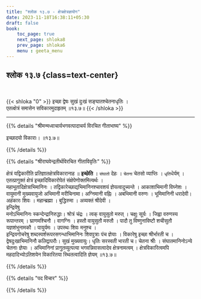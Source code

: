 ```yaml
---
title: "श्लोक १३.७ - क्षेत्रक्षेत्रज्ञयोग"
date: 2023-11-18T16:38:11+05:30
draft: false
book:
    toc_page: true
    next_page: shloka8
    prev_page: shloka6
    menu : geeta_menu
---
```




## श्लोक १३.७ {class=text-center}

<br/>

{{< shloka  "0"  >}}
इच्छा द्वेषः सुखं दुःखं सङ्घातश्चेतनाधृतिः ।  
एतत्क्षेत्रं समासेन सविकारमुदाहृतम् ॥१३.७॥
{{< /shloka >}}

---


{{% details "श्रीमन्मध्वाचार्यभगवत्पादाचर्य विरचित  गीताभाष्य" %}}

इच्छादयो विकाराः। ॥१३.७॥

{{% /details %}}



{{% details "श्रीराघवेन्द्रतीर्थविरचित गीताविवृतिः" %}}

क्षेत्रं यद्विकारीति प्रतिज्ञातक्षेत्रविकारानाह ॥ **इच्छेति** । 
`संघातो` देहः ।
`चेतना` चेतसो व्याप्तिः । `धृति`धेर्यम्‌ । 
एतत्प्रागुक्तं क्षेत्रं इच्छादिविकारोपेतं
संक्षेपेणोक्तमित्यर्थः ।   
महाभूतादिक्षेत्राभिमानिनः । 
तद्विकारेच्छाद्यभिमानिनश्चावशयं ज्ञेयत्वादुच्यन्ते । 
आकाशाभिमानी विघ्नेशः । वायुमानी मुख्यवायुजो 
अभिमानी मरीचिनामा। अग्निमानी वह्निः । अबभिमानी वरुणः । भूमिमानिनी
धरादेवी। अहंकारः शिवः । महान्ब्रह्मा । बुद्धिरुमा । 
अव्यक्तं श्रीदेवी ।   
इन्द्रियेषु  
मनोऽभिमानिनः स्कन्देन्द्रानिरुद्धाः। 
श्रोत्रं चंद्रः । त्वक्‌ वायुसुतो मरुत्‌ । 
चक्षुः सूर्यः । जिह्वा वरुणस्य रूपान्तरम्‌ । 
घ्राणमश्चिनौ । वागग्निः । हस्तौ वायुसुतौ
मरुतौ । पादौ तु विष्णुनाविष्टौ शचीसुतौ यज्ञशंभुनामकौ । 
पायुर्यमः । 
उपस्थः शिवः मनुश्च ।   
इन्द्रियगोचरेषु शब्दस्पर्शरूपरसगन्धाभिमानिनः शिवपुत्राः पंच
ज्ञेयाः । विकारेषु इच्छा श्रीर्भारती च । 
द्वेषदुःखाभिमानिनौ कलिद्वापरौः। 
सुखं मुख्यवायुः। धृतिः सरस्वती भारती च। चेतना श्रीः । 
संघातमानिनोऽन्ये चेतनाः
ज्ञेयाः । अभिमानिनां प्रागु्तव्युत्पत्या भगवन्निवासत्वादेव 
क्षेत्रनामत्वम्‌ ।
क्षेत्रविकारित्वमपि महदादिभ्योऽतिशयेन विकारितया स्थितत्वादिति
ज्ञेयम्‌  ॥१३.७॥

{{% /details %}}



{{% details "पद विचार" %}}


{{% /details %}}
